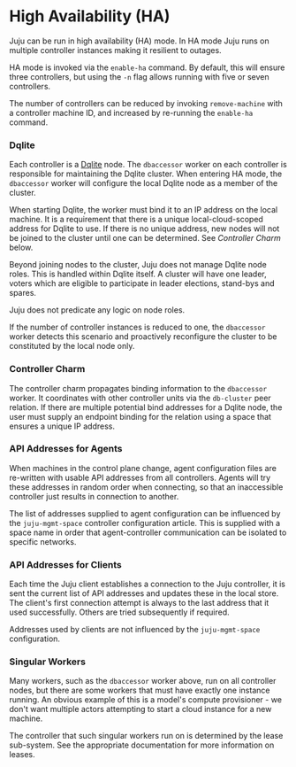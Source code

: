 High Availability (HA)
======================

Juju can be run in high availability (HA) mode. In HA mode Juju runs on 
multiple controller instances making it resilient to outages.

HA mode is invoked via the `enable-ha` command. By default, this will ensure 
three controllers, but using the `-n` flag allows running with five or seven
controllers.

The number of controllers can be reduced by invoking `remove-machine` with a 
controller machine ID, and increased by re-running the `enable-ha` command.

### Dqlite

Each controller is a [Dqlite] node. The `dbaccessor` worker on each controller is 
responsible for maintaining the Dqlite cluster. When entering HA mode, the 
`dbaccessor` worker will configure the local Dqlite node as a member of the 
cluster.

When starting Dqlite, the worker must bind it to an IP address on the local
machine. It is a requirement that there is a unique local-cloud-scoped address
for Dqlite to use. If there is no unique address, new nodes will not be joined 
to the cluster until one can be determined. See _Controller Charm_ below.

Beyond joining nodes to the cluster, Juju does not manage Dqlite node roles.
This is handled within Dqlite itself. A cluster will have one leader, voters
which are eligible to participate in leader elections, stand-bys and spares.

Juju does not predicate any logic on node roles.

If the number of controller instances is reduced to one, the `dbaccessor` 
worker detects this scenario and proactively reconfigure the cluster to be 
constituted by the local node only.

### Controller Charm

The controller charm propagates binding information to the `dbaccessor` worker.
It coordinates with other controller units via the `db-cluster` peer relation.
If there are multiple potential bind addresses for a Dqlite node, the user must
supply an endpoint binding for the relation using a space that ensures a unique
IP address.

### API Addresses for Agents

When machines in the control plane change, agent configuration files are 
re-written with usable API addresses from all controllers. Agents will try
these addresses in random order when connecting, so that an inaccessible 
controller just results in connection to another.

The list of addresses supplied to agent configuration can be influenced by the
`juju-mgmt-space` controller configuration article. This is supplied with a
space name in order that agent-controller communication can be isolated to 
specific networks.

### API Addresses for Clients

Each time the Juju client establishes a connection to the Juju controller, it
is sent the current list of API addresses and updates these in the local store. 
The client's first connection attempt is always to the last address that it 
used successfully. Others are tried subsequently if required.

Addresses used by clients are not influenced by the `juju-mgmt-space` 
configuration.

### Singular Workers

Many workers, such as the `dbaccessor` worker above, run on all controller 
nodes, but there are some workers that must have exactly one instance running. 
An obvious example of this is a model's compute provisioner - we don't want 
multiple actors attempting to start a cloud instance for a new machine.

The controller that such singular workers run on is determined by the lease
sub-system. See the appropriate documentation for more information on leases.

[Dqlite]: https://dqlite.io/